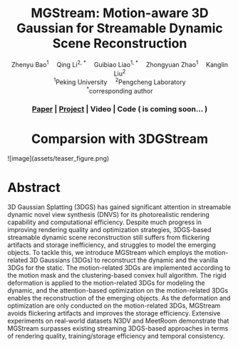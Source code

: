 <div align="center">

<h1>MGStream: Motion-aware 3D Gaussian for Streamable Dynamic Scene Reconstruction </h1>

<div>
    Zhenyu Bao<sup>1</sup>&emsp;
    Qing Li<sup>2, *</sup>&emsp;
    Guibiao Liao<sup>1, *</sup>&emsp;
    Zhongyuan Zhao<sup>1</sup>&emsp;
    Kanglin Liu<sup>2</sup>
</div>

<div>
    <sup>1</sup>Peking University&emsp;
    <sup>2</sup>Pengcheng Laboratory
</div>

<div>
    <sup>*</sup>corresponding author
</div>

### [Paper]() | [Project]() | Video | Code ( is coming soon... )

# Comparsion with 3DGStream

</div>
![image](assets/teaser_figure.png)
<br>

# Abstract
<div>
    3D Gaussian Splatting (3DGS) has gained significant attention in streamable dynamic novel view synthesis (DNVS) for its photorealistic rendering capability and computational efficiency. Despite much progress in improving rendering quality and optimization strategies, 3DGS-based streamable dynamic scene reconstruction still suffers from flickering artifacts and storage inefficiency, and struggles to model the emerging objects. To tackle this, we introduce MGStream which employs the motion-related 3D Gaussians (3DGs) to reconstruct the dynamic and the vanilla 3DGs for the static. The motion-related 3DGs are implemented according to the motion mask and the clustering-based convex hull algorithm. The rigid deformation is applied to the motion-related 3DGs for modeling the dynamic, and the attention-based optimization on the motion-related 3DGs enables the reconstruction of the emerging objects. As the deformation and optimization are only conducted on the motion-related 3DGs, MGStream avoids flickering artifacts and improves the storage efficiency. Extensive experiments on real-world datasets N3DV and MeetRoom demonstrate that MGStream surpasses existing streaming 3DGS-based approaches in terms of rendering quality, training/storage efficiency and temporal consistency.
</div>
